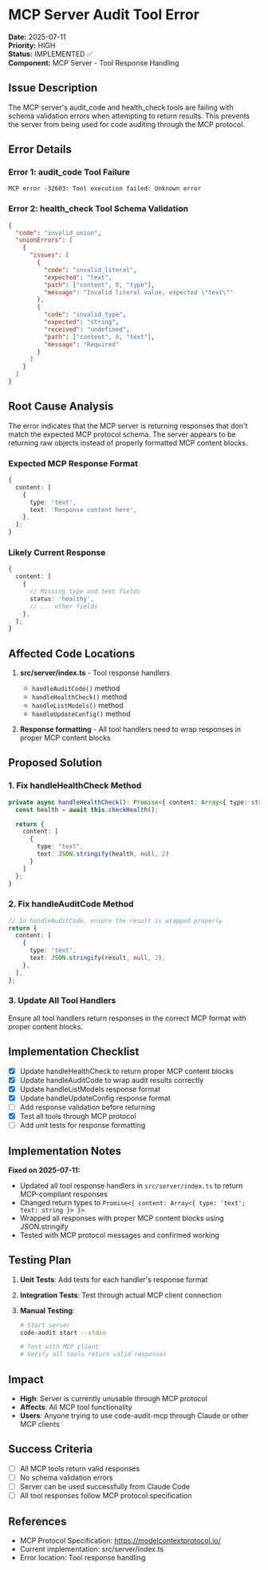 # MCP Server Audit Tool Error

**Date:** 2025-07-11  
**Priority:** HIGH  
**Status:** IMPLEMENTED ✅  
**Component:** MCP Server - Tool Response Handling

## Issue Description

The MCP server's audit_code and health_check tools are failing with schema validation errors when attempting to return results. This prevents the server from being used for code auditing through the MCP protocol.

## Error Details

### Error 1: audit_code Tool Failure

```
MCP error -32603: Tool execution failed: Unknown error
```

### Error 2: health_check Tool Schema Validation

```json
{
  "code": "invalid_union",
  "unionErrors": [
    {
      "issues": [
        {
          "code": "invalid_literal",
          "expected": "text",
          "path": ["content", 0, "type"],
          "message": "Invalid literal value, expected \"text\""
        },
        {
          "code": "invalid_type",
          "expected": "string",
          "received": "undefined",
          "path": ["content", 0, "text"],
          "message": "Required"
        }
      ]
    }
  ]
}
```

## Root Cause Analysis

The error indicates that the MCP server is returning responses that don't match the expected MCP protocol schema. The server appears to be returning raw objects instead of properly formatted MCP content blocks.

### Expected MCP Response Format

```typescript
{
  content: [
    {
      type: 'text',
      text: 'Response content here',
    },
  ];
}
```

### Likely Current Response

```typescript
{
  content: [
    {
      // Missing type and text fields
      status: 'healthy',
      // ... other fields
    },
  ];
}
```

## Affected Code Locations

1. **src/server/index.ts** - Tool response handlers
   - `handleAuditCode()` method
   - `handleHealthCheck()` method
   - `handleListModels()` method
   - `handleUpdateConfig()` method

2. **Response formatting** - All tool handlers need to wrap responses in proper MCP content blocks

## Proposed Solution

### 1. Fix handleHealthCheck Method

```typescript
private async handleHealthCheck(): Promise<{ content: Array<{ type: string; text: string }> }> {
  const health = await this.checkHealth();

  return {
    content: [
      {
        type: "text",
        text: JSON.stringify(health, null, 2)
      }
    ]
  };
}
```

### 2. Fix handleAuditCode Method

```typescript
// In handleAuditCode, ensure the result is wrapped properly
return {
  content: [
    {
      type: 'text',
      text: JSON.stringify(result, null, 2),
    },
  ],
};
```

### 3. Update All Tool Handlers

Ensure all tool handlers return responses in the correct MCP format with proper content blocks.

## Implementation Checklist

- [x] Update handleHealthCheck to return proper MCP content blocks
- [x] Update handleAuditCode to wrap audit results correctly
- [x] Update handleListModels response format
- [x] Update handleUpdateConfig response format
- [ ] Add response validation before returning
- [x] Test all tools through MCP protocol
- [ ] Add unit tests for response formatting

## Implementation Notes

**Fixed on 2025-07-11:**

- Updated all tool response handlers in `src/server/index.ts` to return MCP-compliant responses
- Changed return types to `Promise<{ content: Array<{ type: 'text'; text: string }> }>`
- Wrapped all responses with proper MCP content blocks using JSON.stringify
- Tested with MCP protocol messages and confirmed working

## Testing Plan

1. **Unit Tests**: Add tests for each handler's response format
2. **Integration Tests**: Test through actual MCP client connection
3. **Manual Testing**:

   ```bash
   # Start server
   code-audit start --stdio

   # Test with MCP client
   # Verify all tools return valid responses
   ```

## Impact

- **High**: Server is currently unusable through MCP protocol
- **Affects**: All MCP tool functionality
- **Users**: Anyone trying to use code-audit-mcp through Claude or other MCP clients

## Success Criteria

- [ ] All MCP tools return valid responses
- [ ] No schema validation errors
- [ ] Server can be used successfully from Claude Code
- [ ] All tool responses follow MCP protocol specification

## References

- MCP Protocol Specification: https://modelcontextprotocol.io/
- Current implementation: src/server/index.ts
- Error location: Tool response handling
